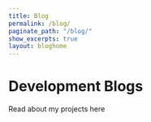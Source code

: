 ```yaml
---
title: Blog
permalink: /blog/
paginate_path: "/blog/"
show_excerpts: true
layout: bloghome
---
```


<body>
    <link rel = 'stylesheet' href = '/assets/css/pagestyle.css'>
    <h1>Development Blogs</h1>
    Read about my projects here 
</body>
